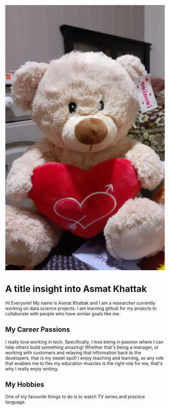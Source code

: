 ![headshot](tiddy.jpg)
# A title insight into Asmat Khattak 
Hi Everyone! My name is Asmat Khattak and I am a researcher currently working on data science projects. I am learning github for my projects to collaborate with people who have similar goals like me. 

## My Career Passions
I really love working in tech. Specifically, I love being in passion where I can help others build something amazing! Whether that's being a manager, or working with customers and relaying that information back to the developers, that is my sweet spot! I enjoy teaching and learning, so any role that enables me to flex my education muscles is the right role for me, that's why I really enjoy writing.  


## My Hobbies 
One of my favourite things to do is to watch TV series and practice language. 

